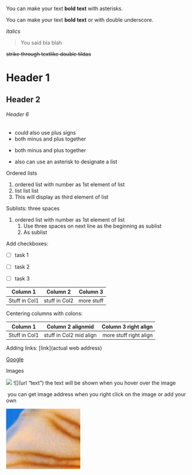 You can make your text **bold text** with asterisks.

 You can make your text __bold text__ or with double underscore.

*italics*

> You said bla blah

~~strike through textlike double tildas~~  

# Header 1  

## Header 2    

###### Header 6              

+ could also use plus signs
+ both minus and plus together
- both minus and plus together

* also can use an asterisk to designate a list

Ordered lists
1. ordered list with number as 1st element of list
2. list list list
22345.  This will display as third element of list

Sublists: three spaces

1. ordered list with number as 1st element of list
   1. Use three spaces on next line as the beginning as sublist
   2. As sublist

Add checkboxes:

* [ ] task 1
+ [ ] task 2
- [ ] task 3

Column 1 | Column 2 | Column 3
--- | --- |---
Stuff in Col1 | stuff in Col2 | more stuff

Centering columns with colons:

Column 1 | Column 2 alignmid | Column 3 right align
--- | :---: | ---:
Stuff in Col1 | stuff in Col2 mid align | more stuff right align

Adding links:  [link](actual web address)

[Google]( https://www.google.com/)

Images

![](url)
![](url “text”)         the text will be shown when you hover over the image

![](     )                you can get image address when you right click on the image or add your own 

![](sampleimage.png)  
